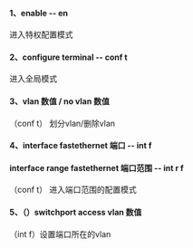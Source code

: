 #### 1、enable -- en
进入特权配置模式
#### 2、configure terminal -- conf t
进入全局模式
#### 3、vlan 数值 / no vlan 数值
（conf t） 划分vlan/删除vlan
#### 4、interface fastethernet 端口 -- int f 
####    interface range fastethernet 端口范围 -- int r f 
（conf t） 进入端口范围的配置模式
#### 5、（）switchport access vlan 数值 
（int f）设置端口所在的vlan 